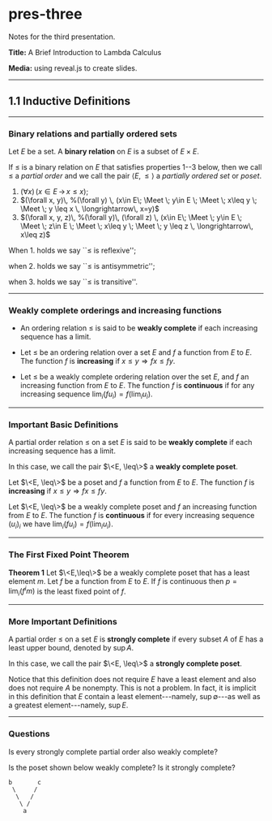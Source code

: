 # pres-three

Notes for the third presentation.

**Title:** A Brief Introduction to Lambda Calculus

**Media:** using reveal.js to create slides.

--------------
## 1.1 Inductive Definitions

----------------
### Binary relations and partially ordered sets

Let $E$ be a set.  A **binary relation** on $E$ is a subset of $E\times E$.

If $\leq$ is a binary relation on $E$ that satisfies properties 1--3 below, 
then we call $\leq$ a *partial order* and we call the pair
$\langle E, \leq \rangle$ a *partially ordered set* or *poset*.


1. $(\forall x) \, (x\in E \, \longrightarrow \, x\leq x)$;
2. $(\forall x, y)\, %(\forall y) \,
   (x\in E\; \Meet \; y\in E \; \Meet \; x\leq y \; \Meet \; y \leq x \,
   \longrightarrow\, x=y)$
3. $(\forall x, y, z)\, %(\forall y)\, (\forall z) \, 
   (x\in E\; \Meet \; y\in E \; \Meet \; z\in E \; \Meet \; x\leq y \; \Meet \; y \leq z \,
   \longrightarrow\, x\leq z)$

When 1. holds we say ``$\leq$ is reflexive''; 

when 2. holds we say ``$\leq$ is antisymmetric''; 

when 3. holds we say ``$\leq$ is transitive''. 

---------------------------
### Weakly complete orderings and increasing functions

+ An ordering relation ≤ is said to be **weakly complete** if each 
  increasing sequence has a limit. 

+ Let $\leq$ be an ordering relation over a set $E$ and $f$ a function from 
  $E$ to $E$. The function $f$ is **increasing** if $x \leq y \Rightarrow f x \leq fy$.

+ Let $\leq$ be a weakly complete ordering relation over the set $E$, 
  and $f$ an increasing function from $E$ to $E$. The function $f$ is
  **continuous** if for any increasing sequence $\lim_i (f u_i ) = f (\lim_i u_i )$.

-------------------------------
### Important Basic Definitions

A partial order relation $\leq$ on a set $E$ is said to be 
**weakly complete** if each increasing sequence has a limit.

In this case, we call the pair $\<E, \leq\>$ a **weakly complete poset**.

Let $\<E, \leq\>$ be a poset and $f$ a function from $E$ to $E$. 
The function $f$ is **increasing** if $x \leq y \Rightarrow f x \leq fy$.

Let $\<E, \leq\>$ be a weakly complete poset and $f$ an increasing function from $E$ to $E$. 
The function $f$ is **continuous** if for every increasing sequence $(u_i)_i$
we have  $\lim_i (f u_i ) = f (\lim_i u_i )$.

-------------------------------
### The First Fixed Point Theorem

**Theorem 1** Let $\<E,\leq\>$ be a weakly complete poset that has a least element $m$. 
Let $f$ be a function from $E$ to $E$. If $f$ is continuous then 
$p = \lim_i (f^i m)$ is the least fixed point of $f$.

----------------------------------
### More Important Definitions

A partial order $\leq$ on a set $E$ is **strongly complete** if every subset $A$ of
$E$ has a least upper bound, denoted by $\sup A$.

In this case, we call the pair $\<E, \leq\>$ a **strongly complete poset**.

Notice that this definition does not require $E$ have a least element and also does 
not require $A$ be nonempty.  This is not a problem. In fact, it is implicit in this 
definition that $E$ contain a least element---namely, $\sup \emptyset$---as well as 
a greatest element---namely, $\sup E$.

-----------------------
### Questions

Is every strongly complete partial order also weakly complete?


Is the poset shown below weakly complete? Is it strongly complete?  


    b       c
     \     /
      \   /
       \ /
        a


